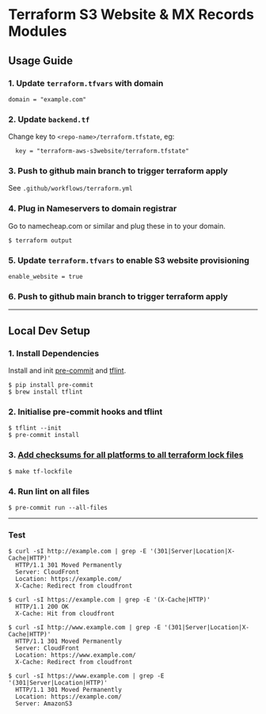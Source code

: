 # Terraform S3 Website & MX Records Modules

## Usage Guide
### 1. Update `terraform.tfvars` with domain
```HCL
domain = "example.com"
```
### 2. Update `backend.tf`
Change key to `<repo-name>/terraform.tfstate`, eg:
```HCL
  key = "terraform-aws-s3website/terraform.tfstate"
```
### 3. Push to github main branch to trigger terraform apply
See `.github/workflows/terraform.yml`

### 4. Plug in Nameservers to domain registrar
Go to namecheap.com or similar and plug these in to your domain.
```
$ terraform output
```
### 5. Update `terraform.tfvars` to enable S3 website provisioning
```HCL
enable_website = true
```
### 6. Push to github main branch to trigger terraform apply

-------------------------------------------
## Local Dev Setup
### 1. Install Dependencies
Install and init [pre-commit](https://pre-commit.com/) and [tflint](https://github.com/terraform-linters/tflint).
```
$ pip install pre-commit
$ brew install tflint
```
### 2. Initialise pre-commit hooks and tflint
```
$ tflint --init
$ pre-commit install
```
### 3. [Add checksums for all platforms to all terraform lock files](https://www.terraform.io/language/files/dependency-lock#new-provider-package-checksums)
```
$ make tf-lockfile
```
### 4. Run lint on all files
```
$ pre-commit run --all-files
```

-------------------------------------------

### Test
```Shell
$ curl -sI http://example.com | grep -E '(301|Server|Location|X-Cache|HTTP)'
  HTTP/1.1 301 Moved Permanently
  Server: CloudFront
  Location: https://example.com/
  X-Cache: Redirect from cloudfront

$ curl -sI https://example.com | grep -E '(X-Cache|HTTP)'
  HTTP/1.1 200 OK
  X-Cache: Hit from cloudfront

$ curl -sI http://www.example.com | grep -E '(301|Server|Location|X-Cache|HTTP)'
  HTTP/1.1 301 Moved Permanently
  Server: CloudFront
  Location: https://www.example.com/
  X-Cache: Redirect from cloudfront

$ curl -sI https://www.example.com | grep -E '(301|Server|Location|HTTP)'
  HTTP/1.1 301 Moved Permanently
  Location: https://example.com/
  Server: AmazonS3
```
